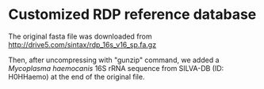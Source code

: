 # Customized RDP reference database
The original fasta file was downloaded from http://drive5.com/sintax/rdp_16s_v16_sp.fa.gz

Then, after uncompressing with "gunzip" command, we added a *Mycoplasma haemocanis* 16S rRNA sequence from SILVA-DB (ID: H0HHaemo) at the end of the original file.
